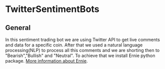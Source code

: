 # TwitterSentimentBots

## General
In this sentiment trading bot we are using Twitter API to get live comments and data for a specific coin. After that we used a natural language processing(NLP) to process all this comments and we are shorting then to "Bearish","Bullish" and "Neutral". To achieve that we install Ernie python package. [More information about Ernie](https://github.com/labteral/ernie).
